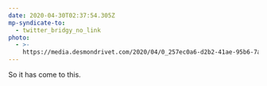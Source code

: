 ```yaml
---
date: 2020-04-30T02:37:54.305Z
mp-syndicate-to:
  - twitter_bridgy_no_link
photo:
  - >-
    https://media.desmondrivet.com/2020/04/0_257ec0a6-d2b2-41ae-95b6-7aa71430db28.jpg
---
```


So it has come to this.
